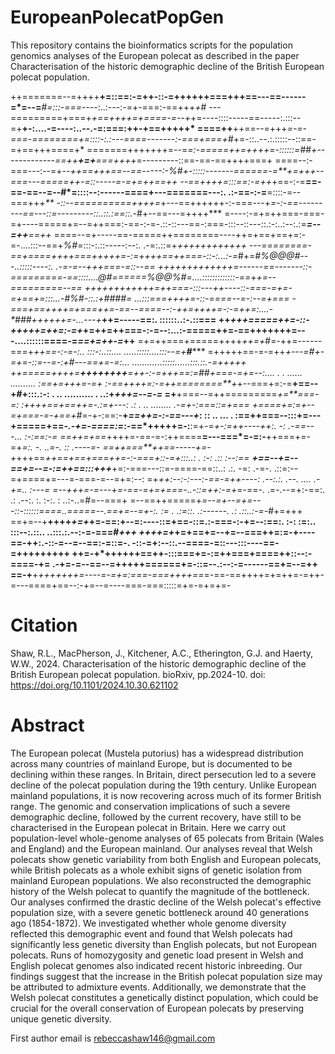 # EuropeanPolecatPopGen

This repository contains the bioinformatics scripts for the population genomics analyses of the European polecat as described in the paper Characterisation of the historic demographic decline of the British European polecat population.

++=======--=++++**+=::==:-=++-::-=++++++===+++==---==------=*=--=**#*=:::-===*----:..:---:-=+-===:-==+++*+*#
---=========+===+*+==++++=+====-=--+*+=----::::-----==-----:.:::--=+**+-:....-=----:..--.-=:===:++-+==+++++*
====++**++==--=+++*=-=-===-========+=::::-:.:---====-------:-===+===+*#+=-::..--.:.:::::--::==-=+==+++====+*
=======+++++++=--=*=:-=====++=++++=-::::::=*##*+-------------==++**+=+**===++++*=---------::==-==-==++++===+
====--:-===---:--=+*--++==+++==--==-----:-%#+-:::::-------======-=**+=+++--===---=====++-=::-----=-=+=++==++
--==++++=:::==:-=++*+==-:-=**==-==-==--=--#*=::::--:------====+---=======---:. .:-==-:-=**=::::-=--===++*+**
-::--==========++++=*+---==++++++-:-===---+*=-:-==---------==---::=---------::..::.:==::.-*#+--==---=++++***
=----:-=+=++===-===-=+----=====+=--=++===:-==-:-=-.::-::---==-:===-:::--::---::.:-:..:--:.:=***=--=++**==++*
====--=+-----==-=====++========----++=+==+==+=:-=-....:::--==+*%#*=:::-:.::-----:--:. .-=:.::=+*++++++++++++
---========-==+====++++===+++++=-:=++++==++===-::-:...:-=*#+=*#%@@@#---..:::::----:.   .-=-=--+++===-=::--==
+++***++++++++++=------==-------::-=========-==::::....*@#======%@@%#=....:::::::::::::-==++=--=========--==
++++++++++++=++===-:::---++----::-===-=+=-=+==+=:::...-#%#-::.:+####=   ...:::===+++**+=-::-====--=-:--=+===
-===+==++++=**+===++=-==--====--:-++=++++=-:-=++=:....-*###++++++=-...---+*****++=-----==:. ::::::..:-.::===
++*+++=====++=-::-+++++=++=:-=+*+=++=**++===-:-=--:...:-=====++=-==+++++++=---....::::::====-=*==+=++-=*++**
=+=++===+=====++++*++=+*#=-++=------===+*++==-:-=-:..        :::-:..::....    .....:::::....:::--=+**#******
=+++++==-=-=++****+---=#+-=+=-::=--=-:+#*---==+*=-=:...                ............:::::......:::.::.-=+++++
++=====++++=**++++++++**=++-:-=+++==:=##+===-=*+=--:....       .  . ......     ..........       :==+=+++=-=+
:-==++++=:-=++========**+*+--===+=:-=**+==--+#+:::.:-:       .       ..        ..........  . ..:+*+++=--=-=*
=+**+===--=++=========*+=**===-=: :++++==+==++=-.:=+---:    .:        .      .. ........    .-=+-:===::=+===
*+====+=:=+--=+===-=-+*==+#*=-+-:==:-**+*==++=-:-==---+*:   ::                .. ... .    :==++===--:::+=---
+=====+==*-.-+=-====:=*:-==*+++++=-:**:=+-=*+-:=++----++:.  -:                         .-==---...   :-:==:-=
==++=+==*++++=-==-=-:++====**=---===*=-=:-**++===+=-=+*=:.  -.                       ..=-. ::        .----=-
==++===**++==-----+=-+*+++==*++==+==+===++=-:-===+::-=+:::..:                       .    :-: .::      :--:==
**+==--+=--==+=--=-:=++==:::+++***+=:-===---::=-====-==::..:                  .:.       -=:   .-=-.  .::=:--
=+====+=---=-===-=--=+=:--: =+*+***+:-*-:-:---:-==-=++----:                .--:.:.    .--. .... .-+=.. :---=
=--+++=-=---+=-==-=+=+===-..-::=++:-=+*=-==-. .=-.--=+:-==:.   .:       .--:.    :. :-:.   : ..:-..=#=--===+
=--==++=====+*=--=+--=+=---::-::::::====..=====--.==+=--=+-:.   :=  . .:=::. .:------.   .: .::..:-=-*#+=+++
==+=--+**++++*+=+*+=-==:+--=:----::=+==-::=.:-===-:-+=--:==:.   :-: :=:.. :::--:.::.. ..:::.:.--:-=-===#*+++
++++=+*+=+==+=--+=--===++=:=-+----==-++:.-::-=--=--==:-=::=-.  -::-=+:--::.--====-=::---:::----==-=+++++++++
++=-+*++++++==++-:::===+=-:=++===+====++::--:-====-+= .-+=-=--==--=+++++======+=-::=--.:--:-=------==+=--=++
==-+**+*+++++++=----=-=+=:===-===++++==*=-==-==++++=+=++=-=++-=---====+==--:-+=--=----===-===:::::=+=-=+=+=-



# Citation

Shaw, R.L., MacPherson, J., Kitchener, A.C., Etherington, G.J. and Haerty, W.W., 2024. Characterisation of the historic demographic decline of the British European polecat population. bioRxiv, pp.2024-10. doi: https://doi.org/10.1101/2024.10.30.621102

# Abstract

The European polecat (Mustela putorius) has a widespread distribution across many countries of mainland Europe, but is documented to be declining within these ranges. In Britain, direct persecution led to a severe decline of the polecat population during the 19th century. Unlike European mainland populations, it is now recovering across much of its former British range. The genomic and conservation implications of such a severe demographic decline, followed by the current recovery, have still to be characterised in the European polecat in Britain. Here we carry out population-level whole-genome analyses of 65 polecats from Britain (Wales and England) and the European mainland. Our analyses reveal that Welsh polecats show genetic variability from both English and European polecats, while British polecats as a whole exhibit signs of genetic isolation from mainland European populations. We also reconstructed the demographic history of the Welsh polecat to quantify the magnitude of the bottleneck. Our analyses confirmed the drastic decline of the Welsh polecat's effective population size, with a severe genetic bottleneck around 40 generations ago (1854-1872). We investigated whether whole genome diversity reflected this demographic event and found that Welsh polecats had significantly less genetic diversity than English polecats, but not European polecats. Runs of homozygosity and genetic load present in Welsh and English polecat genomes also indicated recent historic inbreeding. Our findings suggest that the increase in the British polecat population size may be attributed to admixture events. Additionally, we demonstrate that the Welsh polecat constitutes a genetically distinct population, which could be crucial for the overall conservation of European polecats by preserving unique genetic diversity.

First author email is rebeccashaw146@gmail.com
